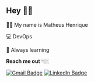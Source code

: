 ## Hey 👋🏻

👦🏼 My name is Matheus Henrique

💻 DevOps

🧠 Always learning

**Reach me out** 👇🏼

[![Gmail Badge](https://img.shields.io/badge/-Gmail-D14836?style=flat-square&logo=gmail&logoColor=white&link=mailto:mathsmeireles@gmail.com)](mailto:mathsmeireles@gmail.com) [![LinkedIn Badge](https://img.shields.io/badge/-LinkedIn-%230077B5?style=flat-square&logo=linkedin&logoColor=white&link=https://www.linkedin.com/in/mathsmeireles)](https://www.linkedin.com/in/mathsmeireles)
